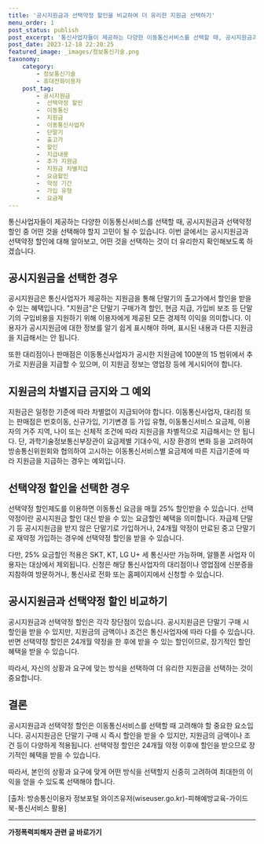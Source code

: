 ```yaml
---
title: '공시지원금과 선택약정 할인을 비교하여 더 유리한 지원금 선택하기'
menu_order: 1
post_status: publish
post_excerpt: '통신사업자들이 제공하는 다양한 이동통신서비스를 선택할 때, 공시지원금과 선택약정 할인 중 어떤 것을 선택해야 할지 고민이 될 수 있습니다. 이번 글에서는 공시지원금과 선택약정 할인에 대해 알아보고, 어떤 것을 선택하는 것이 더 유리한지 확인해보도록 하겠습니다.'
post_date: 2023-12-18 22:20:25
featured_image: _images/정보통신기술.png
taxonomy:
    category:
        - 정보통신기술
        - 휴대전화이용자
    post_tag:
        - 공시지원금
        -  선택약정 할인
        -  이동통신
        -  지원금
        -  이동통신사업자
        -  단말기
        -  출고가
        -  할인
        -  지급내용
        -  추가 지원금
        -  지원금 차별지급
        -  요금할인
        -  약정 기간
        -  가입 유형
        -  요금제
---
```



통신사업자들이 제공하는 다양한 이동통신서비스를 선택할 때, 공시지원금과 선택약정 할인 중 어떤 것을 선택해야 할지 고민이 될 수 있습니다. 이번 글에서는 공시지원금과 선택약정 할인에 대해 알아보고, 어떤 것을 선택하는 것이 더 유리한지 확인해보도록 하겠습니다.

## 공시지원금을 선택한 경우

공시지원금은 통신사업자가 제공하는 지원금을 통해 단말기의 출고가에서 할인을 받을 수 있는 혜택입니다. "지원금"은 단말기 구매가격 할인, 현금 지급, 가입비 보조 등 단말기의 구입비용을 지원하기 위해 이용자에게 제공된 모든 경제적 이익을 의미합니다. 이용자가 공시지원금에 대한 정보를 알기 쉽게 표시해야 하며, 표시된 내용과 다른 지원금을 지급해서는 안 됩니다. 

또한 대리점이나 판매점은 이동통신사업자가 공시한 지원금에 100분의 15 범위에서 추가로 지원금을 지급할 수 있으며, 이 지원금 정보는 영업장 등에 게시되어야 합니다.

## 지원금의 차별지급 금지와 그 예외

지원금은 일정한 기준에 따라 차별없이 지급되어야 합니다. 이동통신사업자, 대리점 또는 판매점은 번호이동, 신규가입, 기기변경 등 가입 유형, 이동통신서비스 요금제, 이용자의 거주 지역, 나이 또는 신체적 조건에 따라 지원금을 차별적으로 지급해서는 안 됩니다. 단, 과학기술정보통신부장관이 요금제별 기대수익, 시장 환경의 변화 등을 고려하여 방송통신위원회와 협의하여 고시하는 이동통신서비스별 요금제에 따른 지급기준에 따라 지원금을 지급하는 경우는 예외입니다.

## 선택약정 할인을 선택한 경우

선택약정 할인제도를 이용하면 이동통신 요금을 매월 25% 할인받을 수 있습니다. 선택약정이란 공시지원금 할인 대신 받을 수 있는 요금할인 혜택을 의미합니다. 자급제 단말기 등 공시지원금을 받지 않은 단말기로 가입하거나, 24개월 약정이 만료된 중고 단말기로 재약정 가입하는 경우에 선택약정 할인을 받을 수 있습니다.

다만, 25% 요금할인 적용은 SKT, KT, LG U+ 세 통신사만 가능하며, 알뜰폰 사업자 이용자는 대상에서 제외됩니다. 신청은 해당 통신사업자의 대리점이나 영업점에 신분증을 지참하여 방문하거나, 통신사로 전화 또는 홈페이지에서 신청할 수 있습니다.

## 공시지원금과 선택약정 할인 비교하기

공시지원금과 선택약정 할인은 각각 장단점이 있습니다. 공시지원금은 단말기 구매 시 할인을 받을 수 있지만, 지원금의 금액이나 조건은 통신사업자에 따라 다를 수 있습니다. 반면 선택약정 할인은 24개월 약정을 한 후에 받을 수 있는 할인이므로, 장기적인 할인 혜택을 받을 수 있습니다.

따라서, 자신의 상황과 요구에 맞는 방식을 선택하여 더 유리한 지원금을 선택하는 것이 중요합니다.

## 결론

공시지원금과 선택약정 할인은 이동통신서비스를 선택할 때 고려해야 할 중요한 요소입니다. 공시지원금은 단말기 구매 시 즉시 할인을 받을 수 있지만, 지원금의 금액이나 조건 등이 다양하게 적용됩니다. 선택약정 할인은 24개월 약정 이후에 할인을 받으므로 장기적인 혜택을 받을 수 있습니다.

따라서, 본인의 상황과 요구에 맞게 어떤 방식을 선택할지 신중히 고려하여 최대한의 이익을 얻을 수 있도록 선택해야 합니다. 

[출처: 방송통신이용자 정보포털 와이즈유저(wiseuser.go.kr)-피해예방교육-가이드북-통신서비스 활용]
<!-- wp:separator -->
<hr class="wp-block-separator has-alpha-channel-opacity"/>
<!-- /wp:separator -->

<!-- wp:group {"backgroundColor":"base","layout":{"type":"constrained"}} -->
<div class="wp-block-group has-base-background-color has-background"><!-- wp:paragraph {"align":"center","fontSize":"medium"} -->
<p class="has-text-align-center has-large-font-size"><strong>가정폭력피해자 관련 글 바로가기</strong></p>
<!-- /wp:paragraph -->


<!-- wp:latest-posts
{"categories":[{"id":27190,"count":19,"description":"","link":"https://uknowlaw.com/category/%ea%b0%80%ec%a0%95%ed%8f%ad%eb%a0%a5%ed%94%bc%ed%95%b4%ec%9e%90/","name":"가정폭력피해자","slug":"가정폭력피해자","taxonomy":"category","parent":0,"meta":[],"_links":{"self":[{"href":"https://uknowlaw.com/wp-json/wp/v2/categories/27190"}],"collection":[{"href":"https://uknowlaw.com/wp-json/wp/v2/categories"}],"about":[{"href":"https://uknowlaw.com/wp-json/wp/v2/taxonomies/category"}],"wp:post_type":[{"href":"https://uknowlaw.com/wp-json/wp/v2/posts?categories=27190"}],"curies":[{"name":"wp","href":"https://api.w.org/{rel}","templated":true}]}}],"postsToShow":100,"excerptLength":28,"postLayout":"grid","columns":2,"featuredImageAlign":"left","featuredImageSizeSlug":"large","fontSize":"small"} /--></div>
<!-- /wp:group -->